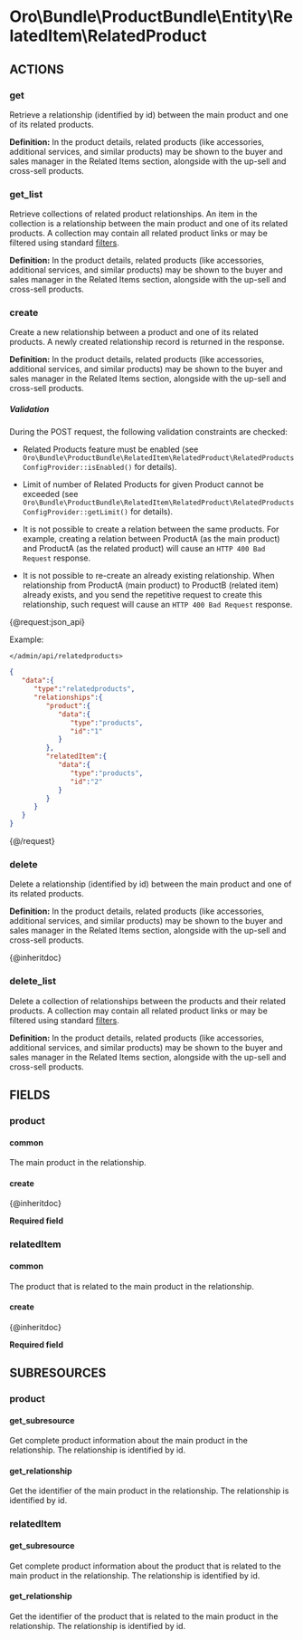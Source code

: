 # Oro\Bundle\ProductBundle\Entity\RelatedItem\RelatedProduct

## ACTIONS

### get

Retrieve a relationship (identified by id) between the main product and one of its related products.

<b>Definition:</b> In the product details, related products (like accessories, additional services, and similar products) may be shown to the buyer and sales manager in the Related Items section, alongside with the up-sell and cross-sell products.

### get_list

Retrieve collections of related product relationships. An item in the collection is a relationship between the main product and one of its related products. A collection may contain all related product links or may be filtered using standard <a href="https://www.orocommerce.com/documentation/current/dev-guide/integration#filters">filters</a>.

<b>Definition:</b> In the product details, related products (like accessories, additional services, and similar products) may be shown to the buyer and sales manager in the Related Items section, alongside with the up-sell and cross-sell products.

### create

Create a new relationship between a product and one of its related products. A newly created relationship record is returned in the response.

<b>Definition:</b> In the product details, related products (like accessories, additional services, and similar products) may be shown to the buyer and sales manager in the Related Items section, alongside with the up-sell and cross-sell products.

##### Validation

During the POST request, the following validation constraints are checked:

* Related Products feature must be enabled (see `Oro\Bundle\ProductBundle\RelatedItem\RelatedProduct\RelatedProductsConfigProvider::isEnabled()` for details).

* Limit of number of Related Products for given Product cannot be exceeded (see `Oro\Bundle\ProductBundle\RelatedItem\RelatedProduct\RelatedProductsConfigProvider::getLimit()` for details).

* It is not possible to create a relation between the same products. For example, creating a relation between ProductA (as the main product) and ProductA (as the related product) will cause an `HTTP 400 Bad Request` response.

* It is not possible to re-create an already existing relationship. When relationship from ProductA (main product) to ProductB (related item) already exists, and you send the repetitive request to create this relationship, such request will cause an `HTTP 400 Bad Request` response.

{@request:json_api}

Example:

`</admin/api/relatedproducts>`

```JSON
{  
   "data":{  
      "type":"relatedproducts",
      "relationships":{  
         "product":{  
            "data":{  
               "type":"products",
               "id":"1"
            }
         },
         "relatedItem":{  
            "data":{  
               "type":"products",
               "id":"2"
            }
         }
      }
   }
}

```
{@/request}

### delete

Delete a relationship (identified by id) between the main product and one of its related products.

<b>Definition:</b> In the product details, related products (like accessories, additional services, and similar products) may be shown to the buyer and sales manager in the Related Items section, alongside with the up-sell and cross-sell products.

{@inheritdoc}

### delete_list

Delete a collection of relationships between the products and their related products. A collection may contain all related product links or may be filtered using standard <a href="https://www.orocommerce.com/documentation/current/dev-guide/integration#filters">filters</a>.

<b>Definition:</b> In the product details, related products (like accessories, additional services, and similar products) may be shown to the buyer and sales manager in the Related Items section, alongside with the up-sell and cross-sell products.

## FIELDS

### product

#### common

The main product in the relationship. 

#### create

{@inheritdoc}

**Required field**

### relatedItem

#### common

The product that is related to the main product in the relationship.

#### create

{@inheritdoc}

**Required field**

## SUBRESOURCES

### product

#### get_subresource

Get complete product information about the main product in the relationship. The relationship is identified by id. 

#### get_relationship

Get the identifier of the main product in the relationship. The relationship is identified by id.

### relatedItem

#### get_subresource

Get complete product information about the product that is related to the main product in the relationship. The relationship is identified by id. 

#### get_relationship

Get the identifier of the product that is related to the main product in the relationship. The relationship is identified by id. 
